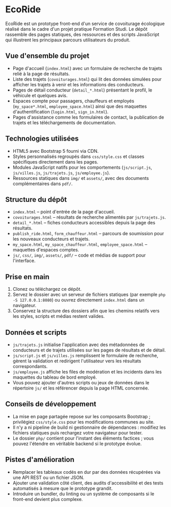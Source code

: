 # EcoRide

EcoRide est un prototype front-end d'un service de covoiturage écologique réalisé dans le cadre d'un projet pratique Formation Studi. Le dépôt rassemble des pages statiques, des ressources et des scripts JavaScript qui illustrent les principaux parcours utilisateurs du produit.

## Vue d'ensemble du projet
- Page d'accueil (`index.html`) avec un formulaire de recherche de trajets relié à la page de résultats.
- Liste des trajets (`covoiturages.html`) qui lit des données simulées pour afficher les trajets à venir et les informations des conducteurs.
- Pages de détail conducteur (`detail_*.html`) présentant le profil, le véhicule et quelques avis.
- Espaces compte pour passagers, chauffeurs et employés (`my_space*.html`, `employee_space.html`) ainsi que des maquettes d'authentification (`login.html`, `sign_in.html`).
- Pages d'assistance comme les formulaires de contact, la publication de trajets et les téléchargements de documentation.

## Technologies utilisées
- HTML5 avec Bootstrap 5 fourni via CDN.
- Styles personnalisés regroupés dans `css/style.css` et classes spécifiques directement dans les pages.
- Modules JavaScript natifs pour les comportements (`js/script.js`, `js/villes.js`, `js/trajets.js`, `js/employee.js`).
- Ressources statiques dans `img/` et `assets/`, avec des documents complémentaires dans `pdf/`.

## Structure du dépôt
- `index.html` – point d'entrée de la page d'accueil.
- `covoiturages.html` – résultats de recherche alimentés par `js/trajets.js`.
- `detail_*.html` – fiches conducteurs accessibles depuis la page des résultats.
- `publish_ride.html`, `form_chauffeur.html` – parcours de soumission pour les nouveaux conducteurs et trajets.
- `my_space.html`, `my_space_chauffeur.html`, `employee_space.html` – maquettes d'espaces comptes.
- `js/`, `css/`, `img/`, `assets/`, `pdf/` – code et médias de support pour l'interface.

## Prise en main
1. Clonez ou téléchargez ce dépôt.
2. Servez le dossier avec un serveur de fichiers statiques (par exemple `php -S 127.0.0.1:8080`) ou ouvrez directement `index.html` dans un navigateur.
3. Conservez la structure des dossiers afin que les chemins relatifs vers les styles, scripts et médias restent valides.

## Données et scripts
- `js/trajets.js` initialise l'application avec des métadonnées de conducteurs et de trajets utilisées sur les pages de résultats et de détail.
- `js/script.js` et `js/villes.js` remplissent le formulaire de recherche, gèrent la validation et redirigent l'utilisateur vers les résultats correspondants.
- `js/employee.js` affiche les files de modération et les incidents dans les maquettes du tableau de bord employé.
- Vous pouvez ajouter d'autres scripts ou jeux de données dans le répertoire `js/` et les référencer depuis la page HTML concernée.

## Conseils de développement
- La mise en page partagée repose sur les composants Bootstrap ; privilégiez `css/style.css` pour les modifications communes au site.
- Il n'y a ni pipeline de build ni gestionnaire de dépendances : modifiez les fichiers statiques puis rechargez votre navigateur pour tester.
- Le dossier `php/` contient pour l'instant des éléments factices ; vous pouvez l'étendre en véritable backend si le prototype évolue.

## Pistes d'amélioration
- Remplacer les tableaux codés en dur par des données récupérées via une API REST ou un fichier JSON.
- Ajouter une validation côté client, des audits d'accessibilité et des tests automatisés à mesure que le prototype grandit.
- Introduire un bundler, du linting ou un système de composants si le front-end devient plus complexe.
